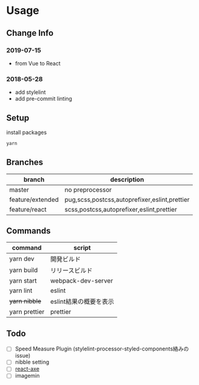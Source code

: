 # Usage

## Change Info

### 2019-07-15

- from Vue to React

### 2018-05-28

- add stylelint
- add pre-commit linting

## Setup

install packages

```sh
yarn
```

## Branches

|      branch      |                  description                  |
| ---------------- | --------------------------------------------- |
| master           | no preprocessor                               |
| feature/extended | pug,scss,postcss,autoprefixer,eslint,prettier |
| feature/react    | scss,postcss,autoprefixer,eslint,prettier     |

## Commands

|     command     |         script         |
| --------------- | ---------------------- |
| yarn dev        | 開発ビルド             |
| yarn build      | リリースビルド         |
| yarn start      | webpack-dev-server     |
| yarn lint       | eslint                 |
| ~~yarn nibble~~ | eslint結果の概要を表示 |
| yarn prettier   | prettier               |

## Todo

- [ ] Speed Measure Plugin (stylelint-processor-styled-components絡みのissue)
- [ ] nibble setting
- [ ] [react-axe](https://github.com/dequelabs/react-axe)
- [ ] imagemin
